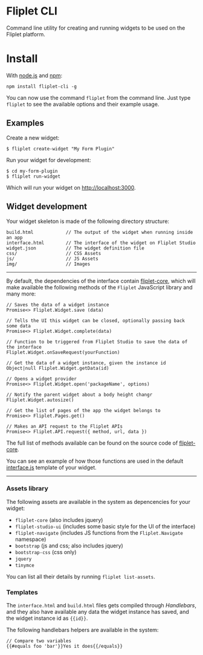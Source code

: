 # Fliplet CLI
Command line utility for creating and running widgets to be used on the Fliplet platform.

# Install
With [node.js](http://nodejs.org/) and [npm](http://github.com/isaacs/npm):

```
npm install fliplet-cli -g
```

You can now use the command `fliplet` from the command line. Just type `fliplet` to see the available options and their example usage.

## Examples

Create a new widget:

```
$ fliplet create-widget "My Form Plugin"
```

Run your widget for development:

```
$ cd my-form-plugin
$ fliplet run-widget
```

Which will run your widget on [http://localhost:3000](http://localhost:3000).

## Widget development

Your widget skeleton is made of the following directory structure:

```
build.html            // The output of the widget when running inside an app
interface.html        // The interface of the widget on Fliplet Studio
widget.json           // The widget definition file
css/                  // CSS Assets
js/                   // JS Assets
img/                  // Images
```

---

By default, the dependencies of the interface contain [fliplet-core](https://api.fliplet.com/assets/fliplet-core/1.0/core.js), which will make available the following methods of the `Fliplet` JavaScript library and many more:

```
// Saves the data of a widget instance
Promise<> Fliplet.Widget.save (data)

// Tells the UI this widget can be closed, optionally passing back some data
Promise<> Fliplet.Widget.complete(data)

// Function to be triggered from Fliplet Studio to save the data of the interface
Fliplet.Widget.onSaveRequest(yourFunction)

// Get the data of a widget instance, given the instance id
Object|null Fliplet.Widget.getData(id)

// Opens a widget provider
Promise<> Fliplet.Widget.open('packageName', options)

// Notify the parent widget about a body height changr
Fliplet.Widget.autosize()

// Get the list of pages of the app the widget belongs to
Promise<> Fliplet.Pages.get()

// Makes an API request to the Fliplet APIs
Promise<> Fliplet.API.request({ method, url, data })
```

The full list of methods available can be found on the source code of [fliplet-core](https://api.fliplet.com/assets/fliplet-core/1.0/core.js).

You can see an example of how those functions are used in the default [interface.js](https://github.com/Fliplet/fliplet-cli/blob/master/widget-template/js/interface.js) template of your widget.

---

### Assets library

The following assets are available in the system as depencencies for your widget:

- `fliplet-core` (also includes jquery)
- `fliplet-studio-ui` (includes some basic style for the UI of the interface)
- `fliplet-navigate` (includes JS functions from the `Fliplet.Navigate` namespace)
- `bootstrap` (js and css; also includes jquery)
- `bootstrap-css` (css only)
- `jquery`
- `tinymce`

You can list all their details by running `fliplet list-assets`.

### Templates

The `interface.html` and `build.html` files gets compiled through *Handlebars*, and they also have available any data the widget instance has saved, and the widget instance id as `{{id}}`.

The following handlebars helpers are available in the system:

```
// Compare two variables
{{#equals foo 'bar'}}Yes it does{{/equals}}
```